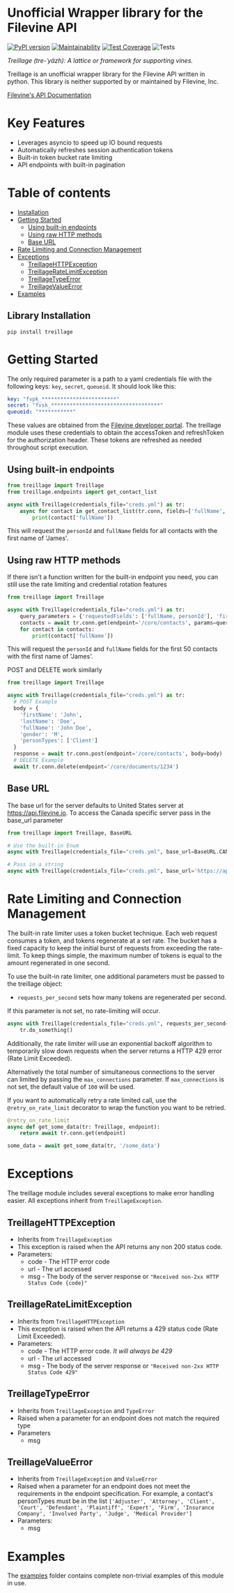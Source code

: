Unofficial Wrapper library for the Filevine API
====================================
[![PyPI version](https://badge.fury.io/py/treillage.svg)](https://pypi.org/project/treillage)
[![Maintainability](https://api.codeclimate.com/v1/badges/1c532739b0c748e39242/maintainability)](https://codeclimate.com/github/W1ndst0rm/Treillage/maintainability)
[![Test Coverage](https://api.codeclimate.com/v1/badges/1c532739b0c748e39242/test_coverage)](https://codeclimate.com/github/W1ndst0rm/Treillage/test_coverage)
![Tests](https://github.com/W1ndst0rm/Treillage/workflows/Tests/badge.svg)

*Treillage (tre-ˈyäzh): A lattice or framework for supporting vines.*

Treillage is an unofficial wrapper library for the Filevine API written in python.
This library is neither supported by or maintained by Filevine, Inc.

[Filevine's API Documentation](https://developer.filevine.io/docs/v2/ZG9jOjMxNTA3OTQ0-welcome)

Key Features
============
* Leverages asyncio to speed up IO bound requests
* Automatically refreshes session authentication tokens
* Built-in token bucket rate limiting
* API endpoints with built-in pagination

Table of contents
=================

<!--ts-->
* [Installation](#library-installation)
* [Getting Started](#getting-started)
    * [Using built-in endpoints](#using-built-in-endpoints)
    * [Using raw HTTP methods](#using-raw-http-methods)
    * [Base URL](#base-url)
* [Rate Limiting and Connection Management](#Rate-Limiting-and-Connection-Management)
* [Exceptions](#exceptions)
    * [TreillageHTTPException](#treillagehttpexception)
    * [TreillageRateLimitException](#treillageratelimitexception)
    * [TreillageTypeError](#treillagetypeerror)
    * [TreillageValueError](#treillagevalueerror)
* [Examples](#examples)
<!--te-->
## Library Installation
```shell script
pip install treillage
```

Getting Started
=================
The only required parameter is a path to a yaml credentials file with the following keys: `key`, `secret`, `queueid`.
It should look like this:
```yaml
key: "fvpk_************************"
secret: "fvsk_***********************************"
queueid: "***********"
``` 
These values are obtained from the [Filevine developer portal](https://portal.filevine.io/).
The treillage module uses these credentials to obtain the accessToken and refreshToken for the authorization header.
These tokens are refreshed as needed throughout script execution. 

 
Using built-in endpoints
------------------------
```python
from treillage import Treillage
from treillage.endpoints import get_contact_list

async with Treillage(credentials_file="creds.yml") as tr:
    async for contact in get_contact_list(tr.conn, fields=['fullName', 'personId'], first_name='James'):
        print(contact['fullName'])
```
This will request the `personId` and `fullName` fields for all contacts with the first name of 'James'.

Using raw HTTP methods
----------------------
If there isn't a function written for the built-in endpoint you need, you can still use the rate limiting
and credential rotation features
```python
from treillage import Treillage

async with Treillage(credentials_file="creds.yml") as tr:
    query_parameters = {'requestedFields': ['fullName, personId'], 'firstName': 'James', 'offset': 0, 'limit': 50}
    contacts = await tr.conn.get(endpoint='/core/contacts', params=query_parameters)
    for contact in contacts:
        print(contact['fullName'])
```
This will request the `personId` and `fullName` fields for the first 50 contacts with the first name of 'James'.

POST and DELETE work similarly

```python
from treillage import Treillage

async with Treillage(credentials_file="creds.yml") as tr:
  # POST Example
  body = {
    'firstName': 'John',
    'lastName': 'Doe',
    'fullName': 'John Doe',
    'gender': 'M',
    'personTypes': ['Client']
  }
  response = await tr.conn.post(endpoint='/core/contacts', body=body)
  # DELETE Example
  await tr.conn.delete(endpoint='/core/documents/1234')
```

Base URL
--------
The base url for the server defaults to United States server at https://api.filevine.io.
To access the Canada specific server pass in the base_url parameter
```python
from treillage import Treillage, BaseURL

# Use the built-in Enum
async with Treillage(credentials_file="creds.yml", base_url=BaseURL.CANADA) as tr:

# Pass in a string
async with Treillage(credentials_file="creds.yml", base_url='https://api.filevine.ca') as tr:
```

Rate Limiting and Connection Management
======================================= 
The built-in rate limiter uses a token bucket technique. Each  web request consumes a token,
and tokens regenerate at a set rate. The bucket has a fixed capacity to keep the initial burst of requests
from exceeding the rate-limit. To keep things simple, the maximum number of tokens is equal to the amount regenerated
in one second.

To use the built-in rate limiter, one additional parameters must be passed to the treillage object:
* `requests_per_second` sets how many tokens are regenerated per second.

If this parameter is not set, no rate-limiting will occur.
```python
async with Treillage(credentials_file="creds.yml", requests_per_second=10) as tr:
    tr.do_something()
```
Additionally, the rate limiter will use an exponential backoff algorithm to
temporarily slow down requests when the server returns a HTTP 429 error (Rate Limit Exceeded). 

Alternatively the total number of simultaneous connections to the server can limited by passing
the `max_connections` parameter. If `max_connections` is not set, the default value of `100` will be used.

If you want to automatically retry a rate limited call, use the `@retry_on_rate_limit` decorator to wrap the function
you want to be retried.
```python
@retry_on_rate_limit
async def get_some_data(tr: Treillage, endpoint):
    return await tr.conn.get(endpoint)

some_data = await get_some_data(tr, '/some_data')
```

Exceptions
==========
The treillage module includes several exceptions to make error handling easier.
All exceptions inherit from `TreillageException`.

TreillageHTTPException
---------------------
* Inherits from `TreillageException`
* This exception is raised when the API returns any non 200 status code. 
* Parameters:
    * code - The HTTP error code
    * url - The url accessed
    * msg - The body of the server response or `"Received non-2xx HTTP Status Code {code}"`

TreillageRateLimitException
--------------------------
* Inherits from `TreillageHTTPException`
* This exception is raised when the API returns a 429 status code (Rate Limit Exceeded). 
* Parameters:
    * code - The HTTP error code. *It will always be 429*
    * url - The url accessed
    * msg - The body of the server response or `"Received non-2xx HTTP Status Code 429"`

TreillageTypeError
-----------------
* Inherits from `TreillageException` and `TypeError`
* Raised when a parameter for an endpoint does not match the required type
* Parameters
    * msg

TreillageValueError
------------------
* Inherits from `TreillageException` and `ValueError`
* Raised when a parameter for an endpoint does not meet the requirements in the endpoint specification.
For example, a contact's personTypes must be in the list `['Adjuster', 'Attorney', 'Client', 'Court',
'Defendant', 'Plaintiff', 'Expert', 'Firm', 'Insurance Company', 'Involved Party', 'Judge', 'Medical Provider']`
* Parameters:
    * msg
    
Examples
========
The [examples](examples/README.md) folder contains complete non-trivial examples of this module in use.
